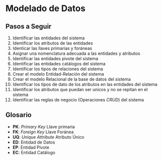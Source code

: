 # Modelado de Datos

## Pasos a Seguir

1. Identificar las entidades del sistema
2. Identificar los atributos de las entidades
3. Identicar las llaves primarias y foráneas
4. Asignar una nomenclatura adecuada a las entidades y atributos
5. Identificar las entidades pivote del sistema
6. Identificar las entidades catálogos del sistema
7. Identificar los tipos de relaciones del sistema
8. Crear el modelo Entidad-Relación del sistema
9. Crear el modelo Relacional de la base de datos del sistema
10. Identificar los tipos de dato de los atributos en las entidades del sistema
11. Identificar los atributos que puedan ser unicos y no se repitan en el sistema
12. Identificar las reglas de negocio (Operaciones _CRUD_) del sistema

## Glosario

- **PK**: _Primary Key_ Llave primaria
- **FK**: _Foreign Key_ Llave Foránea
- **UQ**: _Unique Attribute_ Atributo Único
- **ED**: Entidad de Datos
- **EP**: Entidad Pivote
- **EC**: Entidad Catálogo
